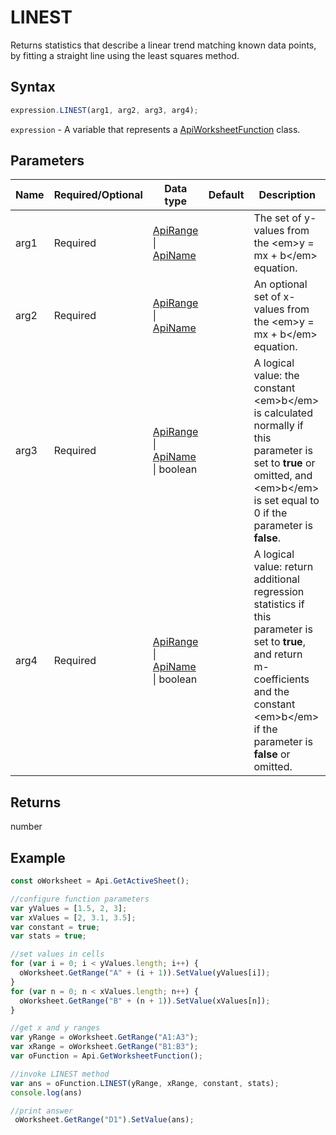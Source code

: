 # LINEST

Returns statistics that describe a linear trend matching known data points, by fitting a straight line using the least squares method.

## Syntax

```javascript
expression.LINEST(arg1, arg2, arg3, arg4);
```

`expression` - A variable that represents a [ApiWorksheetFunction](../ApiWorksheetFunction.md) class.

## Parameters

| **Name** | **Required/Optional** | **Data type** | **Default** | **Description** |
| ------------- | ------------- | ------------- | ------------- | ------------- |
| arg1 | Required | [ApiRange](../../ApiRange/ApiRange.md) \| [ApiName](../../ApiName/ApiName.md) |  | The set of y-values from the &lt;em&gt;y = mx + b&lt;/em&gt; equation. |
| arg2 | Required | [ApiRange](../../ApiRange/ApiRange.md) \| [ApiName](../../ApiName/ApiName.md) |  | An optional set of x-values from the &lt;em&gt;y = mx + b&lt;/em&gt; equation. |
| arg3 | Required | [ApiRange](../../ApiRange/ApiRange.md) \| [ApiName](../../ApiName/ApiName.md) \| boolean |  | A logical value: the constant &lt;em&gt;b&lt;/em&gt; is calculated normally if this parameter is set to **true** or omitted, and &lt;em&gt;b&lt;/em&gt; is set equal to 0 if the parameter is **false**. |
| arg4 | Required | [ApiRange](../../ApiRange/ApiRange.md) \| [ApiName](../../ApiName/ApiName.md) \| boolean |  | A logical value: return additional regression statistics if this parameter is set to **true**, and return m-coefficients and the constant &lt;em&gt;b&lt;/em&gt; if the parameter is **false** or omitted. |

## Returns

number

## Example



```javascript
const oWorksheet = Api.GetActiveSheet();

//configure function parameters
var yValues = [1.5, 2, 3];
var xValues = [2, 3.1, 3.5];
var constant = true;
var stats = true;

//set values in cells
for (var i = 0; i < yValues.length; i++) {
  oWorksheet.GetRange("A" + (i + 1)).SetValue(yValues[i]);
}
for (var n = 0; n < xValues.length; n++) {
  oWorksheet.GetRange("B" + (n + 1)).SetValue(xValues[n]);
}

//get x and y ranges
var yRange = oWorksheet.GetRange("A1:A3");
var xRange = oWorksheet.GetRange("B1:B3");
var oFunction = Api.GetWorksheetFunction();

//invoke LINEST method
var ans = oFunction.LINEST(yRange, xRange, constant, stats);
console.log(ans)

//print answer 
 oWorksheet.GetRange("D1").SetValue(ans);


```
